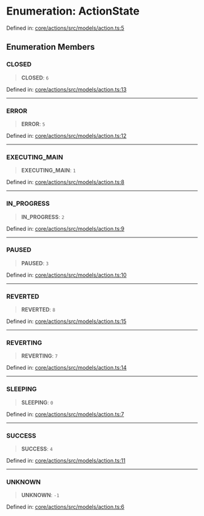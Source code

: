 # Enumeration: ActionState

Defined in: [core/actions/src/models/action.ts:5](https://github.com/LaWebcapsule/orbits/blob/4f60266ef7bf7a6380d409c8f20045a6cd0428bd/core/actions/src/models/action.ts#L5)

## Enumeration Members

### CLOSED

> **CLOSED**: `6`

Defined in: [core/actions/src/models/action.ts:13](https://github.com/LaWebcapsule/orbits/blob/4f60266ef7bf7a6380d409c8f20045a6cd0428bd/core/actions/src/models/action.ts#L13)

***

### ERROR

> **ERROR**: `5`

Defined in: [core/actions/src/models/action.ts:12](https://github.com/LaWebcapsule/orbits/blob/4f60266ef7bf7a6380d409c8f20045a6cd0428bd/core/actions/src/models/action.ts#L12)

***

### EXECUTING\_MAIN

> **EXECUTING\_MAIN**: `1`

Defined in: [core/actions/src/models/action.ts:8](https://github.com/LaWebcapsule/orbits/blob/4f60266ef7bf7a6380d409c8f20045a6cd0428bd/core/actions/src/models/action.ts#L8)

***

### IN\_PROGRESS

> **IN\_PROGRESS**: `2`

Defined in: [core/actions/src/models/action.ts:9](https://github.com/LaWebcapsule/orbits/blob/4f60266ef7bf7a6380d409c8f20045a6cd0428bd/core/actions/src/models/action.ts#L9)

***

### PAUSED

> **PAUSED**: `3`

Defined in: [core/actions/src/models/action.ts:10](https://github.com/LaWebcapsule/orbits/blob/4f60266ef7bf7a6380d409c8f20045a6cd0428bd/core/actions/src/models/action.ts#L10)

***

### REVERTED

> **REVERTED**: `8`

Defined in: [core/actions/src/models/action.ts:15](https://github.com/LaWebcapsule/orbits/blob/4f60266ef7bf7a6380d409c8f20045a6cd0428bd/core/actions/src/models/action.ts#L15)

***

### REVERTING

> **REVERTING**: `7`

Defined in: [core/actions/src/models/action.ts:14](https://github.com/LaWebcapsule/orbits/blob/4f60266ef7bf7a6380d409c8f20045a6cd0428bd/core/actions/src/models/action.ts#L14)

***

### SLEEPING

> **SLEEPING**: `0`

Defined in: [core/actions/src/models/action.ts:7](https://github.com/LaWebcapsule/orbits/blob/4f60266ef7bf7a6380d409c8f20045a6cd0428bd/core/actions/src/models/action.ts#L7)

***

### SUCCESS

> **SUCCESS**: `4`

Defined in: [core/actions/src/models/action.ts:11](https://github.com/LaWebcapsule/orbits/blob/4f60266ef7bf7a6380d409c8f20045a6cd0428bd/core/actions/src/models/action.ts#L11)

***

### UNKNOWN

> **UNKNOWN**: `-1`

Defined in: [core/actions/src/models/action.ts:6](https://github.com/LaWebcapsule/orbits/blob/4f60266ef7bf7a6380d409c8f20045a6cd0428bd/core/actions/src/models/action.ts#L6)
